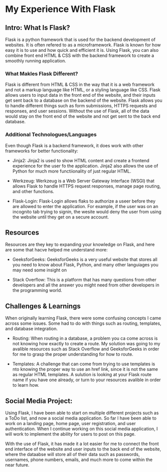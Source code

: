 # My Experience With Flask

## **Intro: What Is Flask?**

Flask is a python framework that is used for the backend development of websites. It is often refered to as a microframework. Flask is known for how easy it is to use and how quick and efficient it is. Using Flask, you can also combine front end HTML & CSS with the backend framework to create a smoothly running application. 

### **What Makles Flask Different?**

Flask is different from HTML & CSS in the way that it is a web framework and not a markup language like HTML, or a styling language like CSS. Flask allows users to input data in the front end of the website, and their inputs get sent back to a database on the backend of the website. Flask allows you to handle different things such as form submissions, HTTPS requests and responses, and user sessions. Without the use of Flask, all of the data would stay on the front end of the website and not get sent to the back end database. 

### **Additional Technologues/Languages**

Even though Flask is a backend framework, it does work with other frameworks for better functionality:

* Jinja2: Jinja2 is used to show HTML content and create a frontend experience for the user fo the application. Jinja2 also allows the use of Python for much more functiionality of just regular HTML.

* Werkzeug: Werkzeug is a Web Server Gateway Interface (WSGI) that allows Flask to handle HTTPS request responses, manage page routing, and other functions.

* Flask-Login: Flask-Login allows flaks to authorize a useer before they are allowed to enter the application. For example, if the user was on an incognito tab trying to signin, the wesite would deny the user from using the website until they get on a secure account.

## **Resources**

Resources are they key to expanding your knowledge on Flask, and here are some that hacve helped me understand more:

* GeeksforGeeks: GeeksforGeeks is a very useful website that stores all you need to know about Flask, Python, and many other languiages you may need some insight on

* Stack Overflow: This is a platform that has many questions from other developers and all the answer you might need from other developers in the programming world.

## **Challenges & Learnings** 
When originally learning Flask, there were some confusing concepts I came across some issues. Some had to do with things such as routing, templates, and database integration. 

* Routing: When routing in a database, a problem you ca come across is not knowing how exactly to create a route. My solution was going to my avalible resources such as Stack Overflow and GeeksforGeeks in order for me to grasp the proper understanding for how to route. 

* Templates: A challenge that can come from trying to use templates is nto knowing the proper way to use an href link, since it is not the same as regular HTML templates. A sulution is looking at your Flask route name if you have one already, or turn to your resources avalible in order to learn how. 

## **Social Media Project:**

Using Flask, I have been able to start on multiple different projects such as a ToDo list, and now a social media application. So far I have been able to work on a landing page, home page, user registration, and user authentication. When I continue working on this social media application, I will work to implement the ability for users to post on this page.

With the use of Flask, it has made it a lot easier for me to connect the front end interface of the website and user inputs to the back end of the website, where the dataabse will store all of their data such as passwords, usernames, phone numbers, emails, and much more to come within the near future.
